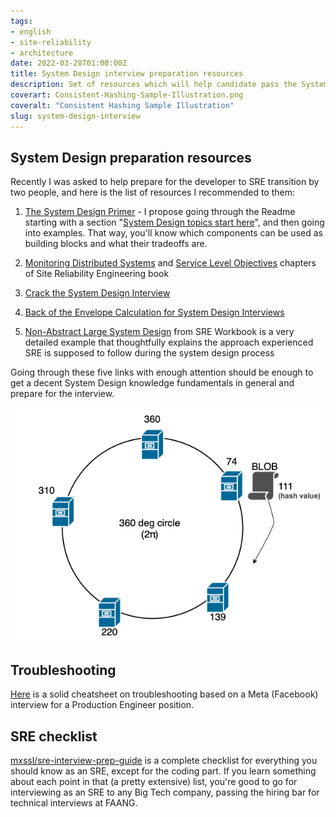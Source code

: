 ```yaml
---
tags:
- english
- site-reliability
- architecture
date: 2022-03-28T01:00:00Z
title: System Design interview preparation resources
description: Set of resources which will help candidate pass the System Design interview in Big Tech companies like Google, Meta, Booking
coverart: Consistent-Hashing-Sample-Illustration.png
coveralt: "Consistent Hashing Sample Illustration"
slug: system-design-interview
---
```


## System Design preparation resources

Recently I was asked to help prepare for the developer to SRE transition by two people, and here is the list of resources I recommended to them:

1. [The System Design Primer](https://github.com/donnemartin/system-design-primer) - I propose going through the Readme starting with a section "[System Design topics start here](https://github.com/donnemartin/system-design-primer#system-design-topics-start-here)", and then going into examples. That way, you'll know which components can be used as building blocks and what their tradeoffs are.

2. [Monitoring Distributed Systems](https://sre.google/sre-book/monitoring-distributed-systems/) and [Service Level Objectives](https://sre.google/sre-book/service-level-objectives/) chapters of Site Reliability Engineering book

3. [Crack the System Design Interview](https://tianpan.co/notes/2016-02-13-crack-the-system-design-interview)

4. [Back of the Envelope Calculation for System Design Interviews](https://www.codementor.io/@robinpalotai/back-of-the-envelope-calculation-for-system-design-interviews-z4ljbsp5l)

5. [Non-Abstract Large System Design](https://sre.google/workbook/non-abstract-design/) from SRE Workbook is a very detailed example that thoughtfully explains the approach experienced SRE is supposed to follow during the system design process

Going through these  five links with enough attention should be enough to get a decent System Design knowledge fundamentals in general and prepare for the interview.


![Consistent Hashing Sample Illustration](Consistent-Hashing-Sample-Illustration.png#center "WikiLinuz, CC BY-SA 4.0, via Wikimedia Commons")

## Troubleshooting

[Here](https://gist.github.com/ameenkhan07/4f0a65fb2bdec58656850f09ef8e2c48#file-linuxinternals-md) is a solid cheatsheet on troubleshooting based on a Meta (Facebook) interview for a Production Engineer position.

## SRE checklist

[mxssl/sre-interview-prep-guide](https://github.com/mxssl/sre-interview-prep-guide) is a complete checklist for everything you should know as an SRE, except for the coding part. If you learn something about each point in that (a pretty extensive) list, you're good to go for interviewing as an SRE to any Big Tech company, passing the hiring bar for technical interviews at FAANG.
